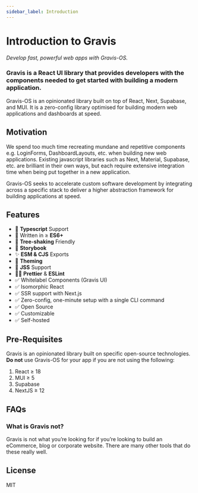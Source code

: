 ```yaml
---
sidebar_label: Introduction
---
```


# Introduction to Gravis
_Develop fast, powerful web apps with Gravis-OS._

### Gravis is a React UI library that provides developers with the components needed to get started with building a modern application.
Gravis-OS is an opinionated library built on top of React, Next, Supabase, and MUI. It is a zero-config library optimised for building modern web applications and dashboards at speed.

## Motivation
We spend too much time recreating mundane and repetitive components e.g. LoginForms, DashboardLayouts, etc. when building new web applications. Existing javascript libraries such as Next, Material, Supabase, etc. are brilliant in their own ways, but each require extensive integration time when being put together in a new application.

Gravis-OS seeks to accelerate custom software development by integrating across a specific stack to deliver a higher abstraction framework for building applications at speed.

## Features

- 🚓 **Typescript** Support
- 🚀 Written in ≥ **ES6+**
- 🌴 **Tree-shaking** Friendly
- 📕 **Storybook**
- ✨ **ESM & CJS** Exports
- 🎨 **Theming**
- 💈 **JSS** Support
- 💁🏻‍️ **Prettier** & **ESLint**
- ✅ Whitelabel Components (Gravis UI)
- ✅ Isomorphic React
- ✅ SSR support with Next.js
- ✅ Zero-config, one-minute setup with a single CLI command
- ✅ Open Source
- ✅ Customizable
- ✅ Self-hosted

## Pre-Requisites

Gravis is an opinionated library built on specific open-source technologies. **Do not** use Gravis-OS for your app if you are not using the following:

1. React ≥ 18
2. MUI ≥ 5
3. Supabase
4. NextJS ≥ 12

## FAQs
### What is Gravis not?
Gravis is not what you’re looking for if you’re looking to build an eCommerce, blog or corporate website. There are many other tools that do these really well.

## License
MIT
